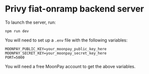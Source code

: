 # Privy fiat-onramp backend server

To launch the server, run:
```
npm run dev
```

You will need to set up a `.env` file with the following variables:
```
MOONPAY_PUBLIC_KEY=your_moonpay_public_key_here
MOONPAY_SECRET_KEY=your_moonpay_secret_key_here
PORT=5000
```

You will need a free MoonPay account to get the above variables.